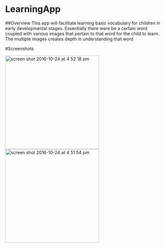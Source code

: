 # LearningApp

##Overview
This app will facilitate learning basic vocabulary for children in early developmental stages. 
Essentially there were be a certain word coupled with various images that pertain to that word for the child to learn. The multiple images creates depth in understanding that word

#Screenshots

<img width="300" alt="screen shot 2016-10-24 at 4 52 18 pm" src="https://cloud.githubusercontent.com/assets/21146852/19668313/b4b9f05e-9a0b-11e6-8be9-4f25a57f9cf0.png">



<img width="300" alt="screen shot 2016-10-24 at 4 51 54 pm" src="https://cloud.githubusercontent.com/assets/21146852/19668314/b8975202-9a0b-11e6-8e4f-22508890d75c.png">


